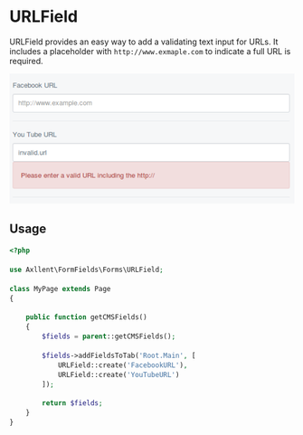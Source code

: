 # URLField

URLField provides an easy way to add a validating text input for URLs.
It includes a placeholder with `http://www.exmaple.com` to indicate a full URL is required.

![URLField](img/URLField.png "URLField Example")

## Usage

```php
<?php

use Axllent\FormFields\Forms\URLField;

class MyPage extends Page
{

    public function getCMSFields()
    {
        $fields = parent::getCMSFields();

        $fields->addFieldsToTab('Root.Main', [
            URLField::create('FacebookURL'),
            URLField::create('YouTubeURL')
        ]);

        return $fields;
    }
}
```
